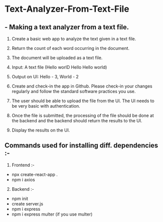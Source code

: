 # Text-Analyzer-From-Text-File

## - Making a text analyzer from a text file.

1. Create a basic web app to analyze the text given in a text file.

2. Return the count of each word occurring in the document.

3. The document will be uploaded as a text file.

4. Input: A text file (Hello worlD Hello Hello world)

5. Output on UI: Hello - 3, World - 2

6. Create and check-in the app in Github. Please check-in your changes regularly and follow the standard software practices you use.

7. The user should be able to upload the file from the UI. The UI needs to be very basic with authentication.

8. Once the file is submitted, the processing of the file should be done at the backend and the backend should return the results to the UI.

9. Display the results on the UI.

## Commands used for installing diff. dependencies :-

1. Frontend :-

- npx create-react-app .
- npm i axios

2. Backend :-

- npm init
- create server.js
- npm i express
- npm i express multer (if you use multer)
